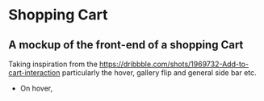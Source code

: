 # Shopping Cart
## A mockup of the front-end of a shopping Cart

Taking inspiration from the https://dribbble.com/shots/1969732-Add-to-cart-interaction particularly the hover, gallery flip and general side bar etc.

* On hover, 
